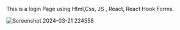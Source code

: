 This is a login Page using Html,Css, JS , React, React Hook Forms.

![Screenshot 2024-03-21 224558](https://github.com/RajanAvadhane/Luxolis/assets/89679097/4478fcb9-c0e4-4b0d-88a4-ec70f71a8798)



